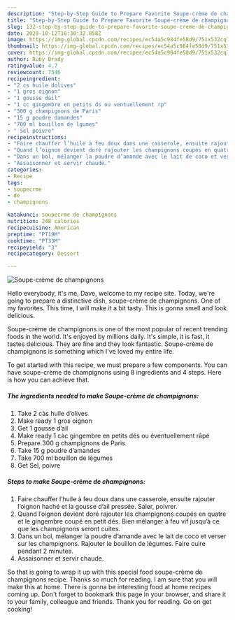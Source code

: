 ```yaml
---
description: "Step-by-Step Guide to Prepare Favorite Soupe-crème de champignons"
title: "Step-by-Step Guide to Prepare Favorite Soupe-crème de champignons"
slug: 132-step-by-step-guide-to-prepare-favorite-soupe-creme-de-champignons
date: 2020-10-12T16:30:32.858Z
image: https://img-global.cpcdn.com/recipes/ec54a5c984fe58d9/751x532cq70/soupe-creme-de-champignons-photo-principale-de-la-recette.jpg
thumbnail: https://img-global.cpcdn.com/recipes/ec54a5c984fe58d9/751x532cq70/soupe-creme-de-champignons-photo-principale-de-la-recette.jpg
cover: https://img-global.cpcdn.com/recipes/ec54a5c984fe58d9/751x532cq70/soupe-creme-de-champignons-photo-principale-de-la-recette.jpg
author: Ruby Brady
ratingvalue: 4.7
reviewcount: 7546
recipeingredient:
- "2 cs huile dolives"
- "1 gros oignon"
- "1 gousse dail"
- "1 cc gingembre en petits ds ou ventuellement rp"
- "300 g champignons de Paris"
- "15 g poudre damandes"
- "700 ml bouillon de lgumes"
- " Sel poivre"
recipeinstructions:
- "Faire chauffer l’huile à feu doux dans une casserole, ensuite rajouter l’oignon haché et la gousse d’ail pressée. Saler, poivrer."
- "Quand l’oignon devient doré rajouter les champignons coupés en quatre et le gingembre coupé en petit dés. Bien mélanger à feu vif jusqu’à ce que les champignons seront cuites."
- "Dans un bol, mélanger la poudre d’amande avec le lait de coco et verser sur les champignons. Rajouter le bouillon de légumes. Faire cuire pendant 2 minutes."
- "Assaisonner et servir chaude."
categories:
- Recipe
tags:
- soupecrme
- de
- champignons

katakunci: soupecrme de champignons 
nutrition: 248 calories
recipecuisine: American
preptime: "PT19M"
cooktime: "PT33M"
recipeyield: "3"
recipecategory: Dessert

---
```



![Soupe-crème de champignons](https://img-global.cpcdn.com/recipes/ec54a5c984fe58d9/751x532cq70/soupe-creme-de-champignons-photo-principale-de-la-recette.jpg)

Hello everybody, it's me, Dave, welcome to my recipe site. Today, we're going to prepare a distinctive dish, soupe-crème de champignons. One of my favorites. This time, I will make it a bit tasty. This is gonna smell and look delicious.



Soupe-crème de champignons is one of the most popular of recent trending foods in the world. It's enjoyed by millions daily. It's simple, it is fast, it tastes delicious. They are fine and they look fantastic. Soupe-crème de champignons is something which I've loved my entire life.


To get started with this recipe, we must prepare a few components. You can have soupe-crème de champignons using 8 ingredients and 4 steps. Here is how you can achieve that.

<!--inarticleads1-->

##### The ingredients needed to make Soupe-crème de champignons:

1. Take 2 càs huile d’olives
1. Make ready 1 gros oignon
1. Get 1 gousse d’ail
1. Make ready 1 càc gingembre en petits dés ou éventuellement râpé
1. Prepare 300 g champignons de Paris
1. Take 15 g poudre d’amandes
1. Take 700 ml bouillon de légumes
1. Get  Sel, poivre




<!--inarticleads2-->

##### Steps to make Soupe-crème de champignons:

1. Faire chauffer l’huile à feu doux dans une casserole, ensuite rajouter l’oignon haché et la gousse d’ail pressée. Saler, poivrer.
1. Quand l’oignon devient doré rajouter les champignons coupés en quatre et le gingembre coupé en petit dés. Bien mélanger à feu vif jusqu’à ce que les champignons seront cuites.
1. Dans un bol, mélanger la poudre d’amande avec le lait de coco et verser sur les champignons. Rajouter le bouillon de légumes. Faire cuire pendant 2 minutes.
1. Assaisonner et servir chaude.




So that is going to wrap it up with this special food soupe-crème de champignons recipe. Thanks so much for reading. I am sure that you will make this at home. There is gonna be interesting food at home recipes coming up. Don't forget to bookmark this page in your browser, and share it to your family, colleague and friends. Thank you for reading. Go on get cooking!
